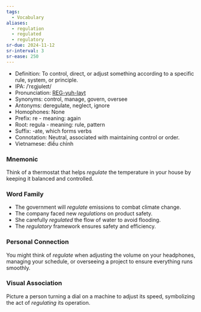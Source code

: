 ```yaml
---
tags:
  - Vocabulary
aliases:
  - regulation
  - regulated
  - regulatory
sr-due: 2024-11-12
sr-interval: 3
sr-ease: 250
---
```

- Definition: To control, direct, or adjust something according to a specific rule, system, or principle.
- IPA: /ˈrɛɡjʊleɪt/
- Pronunciation: [REG-yuh-layt](https://www.google.com/search?q=how+to+pronounce+regulate)
- Synonyms: control, manage, govern, oversee
- Antonyms: deregulate, neglect, ignore
- Homophones: None
- Prefix: re - meaning: again
- Root: regula - meaning: rule, pattern
- Suffix: -ate, which forms verbs
- Connotation: Neutral, associated with maintaining control or order.
- Vietnamese: điều chỉnh

### Mnemonic

Think of a thermostat that helps *regulate* the temperature in your house by keeping it balanced and controlled.

### Word Family

- The government will *regulate* emissions to combat climate change.
- The company faced new *regulations* on product safety.
- She carefully *regulated* the flow of water to avoid flooding.
- The *regulatory* framework ensures safety and efficiency.

### Personal Connection

You might think of *regulate* when adjusting the volume on your headphones, managing your schedule, or overseeing a project to ensure everything runs smoothly.

### Visual Association

Picture a person turning a dial on a machine to adjust its speed, symbolizing the act of *regulating* its operation.